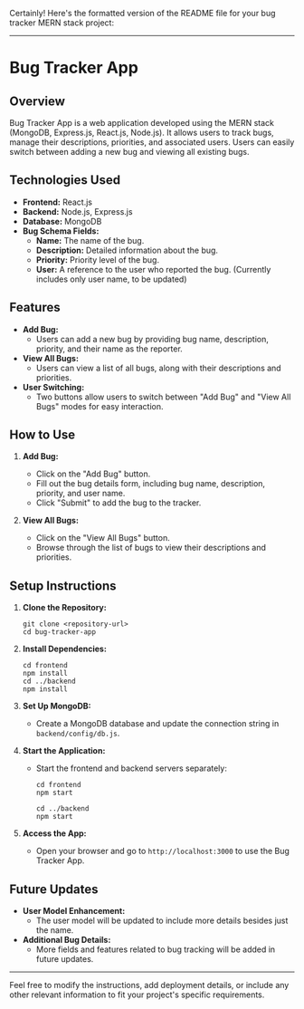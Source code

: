 Certainly! Here's the formatted version of the README file for your bug tracker MERN stack project:

---

# Bug Tracker App

## Overview

Bug Tracker App is a web application developed using the MERN stack (MongoDB, Express.js, React.js, Node.js). It allows users to track bugs, manage their descriptions, priorities, and associated users. Users can easily switch between adding a new bug and viewing all existing bugs.

## Technologies Used

- **Frontend:** React.js
- **Backend:** Node.js, Express.js
- **Database:** MongoDB
- **Bug Schema Fields:**
  - **Name:** The name of the bug.
  - **Description:** Detailed information about the bug.
  - **Priority:** Priority level of the bug.
  - **User:** A reference to the user who reported the bug. (Currently includes only user name, to be updated)

## Features

- **Add Bug:**
  - Users can add a new bug by providing bug name, description, priority, and their name as the reporter.
- **View All Bugs:**
  - Users can view a list of all bugs, along with their descriptions and priorities.
- **User Switching:**
  - Two buttons allow users to switch between "Add Bug" and "View All Bugs" modes for easy interaction.

## How to Use

1. **Add Bug:**
   - Click on the "Add Bug" button.
   - Fill out the bug details form, including bug name, description, priority, and user name.
   - Click "Submit" to add the bug to the tracker.

2. **View All Bugs:**
   - Click on the "View All Bugs" button.
   - Browse through the list of bugs to view their descriptions and priorities.

## Setup Instructions

1. **Clone the Repository:**
   ```
   git clone <repository-url>
   cd bug-tracker-app
   ```

2. **Install Dependencies:**
   ```
   cd frontend
   npm install
   cd ../backend
   npm install
   ```

3. **Set Up MongoDB:**
   - Create a MongoDB database and update the connection string in `backend/config/db.js`.

4. **Start the Application:**
   - Start the frontend and backend servers separately:
     ```
     cd frontend
     npm start

     cd ../backend
     npm start
     ```

5. **Access the App:**
   - Open your browser and go to `http://localhost:3000` to use the Bug Tracker App.

## Future Updates

- **User Model Enhancement:**
  - The user model will be updated to include more details besides just the name.
- **Additional Bug Details:**
  - More fields and features related to bug tracking will be added in future updates.

---

Feel free to modify the instructions, add deployment details, or include any other relevant information to fit your project's specific requirements.